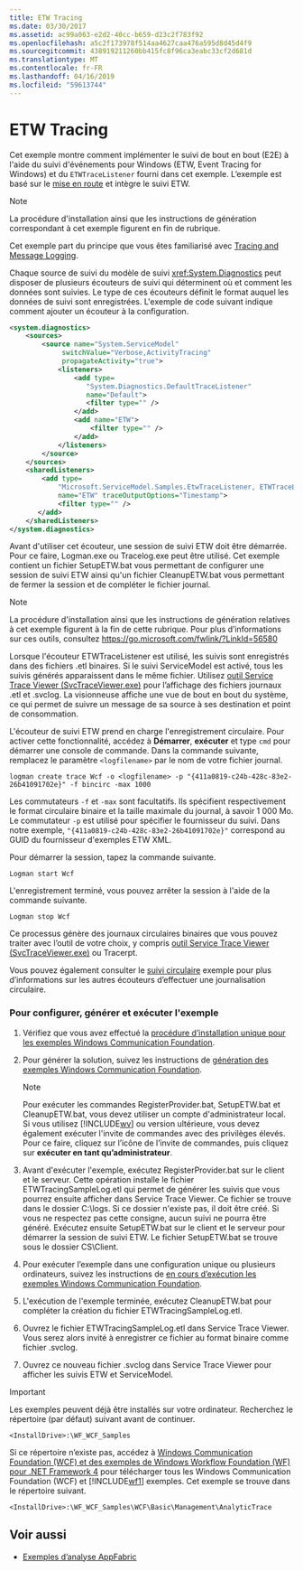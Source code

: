 ```yaml
---
title: ETW Tracing
ms.date: 03/30/2017
ms.assetid: ac99a063-e2d2-40cc-b659-d23c2f783f92
ms.openlocfilehash: a5c2f173978f514aa4627caa476a595d8d45d4f9
ms.sourcegitcommit: 438919211260bb415fc8f96ca3eabc33cf2d681d
ms.translationtype: MT
ms.contentlocale: fr-FR
ms.lasthandoff: 04/16/2019
ms.locfileid: "59613744"
---
```

# <a name="etw-tracing"></a>ETW Tracing
Cet exemple montre comment implémenter le suivi de bout en bout (E2E) à l'aide du suivi d'événements pour Windows (ETW, Event Tracing for Windows) et du `ETWTraceListener` fourni dans cet exemple. L’exemple est basé sur le [mise en route](../../../../docs/framework/wcf/samples/getting-started-sample.md) et intègre le suivi ETW.  
  
> [!NOTE]
>  La procédure d'installation ainsi que les instructions de génération correspondant à cet exemple figurent en fin de rubrique.  
  
 Cet exemple part du principe que vous êtes familiarisé avec [Tracing and Message Logging](../../../../docs/framework/wcf/samples/tracing-and-message-logging.md).  
  
 Chaque source de suivi du modèle de suivi <xref:System.Diagnostics> peut disposer de plusieurs écouteurs de suivi qui déterminent où et comment les données sont suivies. Le type de ces écouteurs définit le format auquel les données de suivi sont enregistrées. L'exemple de code suivant indique comment ajouter un écouteur à la configuration.  
  
```xml  
<system.diagnostics>  
    <sources>  
        <source name="System.ServiceModel"   
             switchValue="Verbose,ActivityTracing"  
             propagateActivity="true">  
            <listeners>  
                <add type=  
                   "System.Diagnostics.DefaultTraceListener"  
                   name="Default">  
                   <filter type="" />  
                </add>  
                <add name="ETW">  
                    <filter type="" />  
                </add>  
            </listeners>  
        </source>  
    </sources>  
    <sharedListeners>  
        <add type=  
            "Microsoft.ServiceModel.Samples.EtwTraceListener, ETWTraceListener"  
            name="ETW" traceOutputOptions="Timestamp">  
            <filter type="" />  
       </add>  
    </sharedListeners>  
</system.diagnostics>  
```  
  
 Avant d'utiliser cet écouteur, une session de suivi ETW doit être démarrée. Pour ce faire, Logman.exe ou Tracelog.exe peut être utilisé. Cet exemple contient un fichier SetupETW.bat vous permettant de configurer une session de suivi ETW ainsi qu'un fichier CleanupETW.bat vous permettant de fermer la session et de compléter le fichier journal.  
  
> [!NOTE]
>  La procédure d'installation ainsi que les instructions de génération relatives à cet exemple figurent à la fin de cette rubrique. Pour plus d’informations sur ces outils, consultez <https://go.microsoft.com/fwlink/?LinkId=56580>  
  
 Lorsque l'écouteur ETWTraceListener est utilisé, les suivis sont enregistrés dans des fichiers .etl binaires. Si le suivi ServiceModel est activé, tous les suivis générés apparaissent dans le même fichier. Utilisez [outil Service Trace Viewer (SvcTraceViewer.exe)](../../../../docs/framework/wcf/service-trace-viewer-tool-svctraceviewer-exe.md) pour l’affichage des fichiers journaux .etl et .svclog. La visionneuse affiche une vue de bout en bout du système, ce qui permet de suivre un message de sa source à ses destination et point de consommation.  
  
 L'écouteur de suivi ETW prend en charge l'enregistrement circulaire. Pour activer cette fonctionnalité, accédez à **Démarrer**, **exécuter** et type `cmd` pour démarrer une console de commande. Dans la commande suivante, remplacez le paramètre `<logfilename>` par le nom de votre fichier journal.  
  
```  
logman create trace Wcf -o <logfilename> -p "{411a0819-c24b-428c-83e2-26b41091702e}" -f bincirc -max 1000  
```  
  
 Les commutateurs `-f` et `-max` sont facultatifs. Ils spécifient respectivement le format circulaire binaire et la taille maximale du journal, à savoir 1 000 Mo. Le commutateur `-p` est utilisé pour spécifier le fournisseur du suivi. Dans notre exemple, `"{411a0819-c24b-428c-83e2-26b41091702e}"` correspond au GUID du fournisseur d'exemples ETW XML.  
  
 Pour démarrer la session, tapez la commande suivante.  
  
```  
Logman start Wcf  
```  
  
 L'enregistrement terminé, vous pouvez arrêter la session à l'aide de la commande suivante.  
  
```  
Logman stop Wcf  
```  
  
 Ce processus génère des journaux circulaires binaires que vous pouvez traiter avec l’outil de votre choix, y compris [outil Service Trace Viewer (SvcTraceViewer.exe)](../../../../docs/framework/wcf/service-trace-viewer-tool-svctraceviewer-exe.md) ou Tracerpt.  
  
 Vous pouvez également consulter le [suivi circulaire](../../../../docs/framework/wcf/samples/circular-tracing.md) exemple pour plus d’informations sur les autres écouteurs d’effectuer une journalisation circulaire.  
  
### <a name="to-set-up-build-and-run-the-sample"></a>Pour configurer, générer et exécuter l'exemple  
  
1. Vérifiez que vous avez effectué la [procédure d’installation unique pour les exemples Windows Communication Foundation](../../../../docs/framework/wcf/samples/one-time-setup-procedure-for-the-wcf-samples.md).  
  
2. Pour générer la solution, suivez les instructions de [génération des exemples Windows Communication Foundation](../../../../docs/framework/wcf/samples/building-the-samples.md).  
  
    > [!NOTE]
    >  Pour exécuter les commandes RegisterProvider.bat, SetupETW.bat et CleanupETW.bat, vous devez utiliser un compte d'administrateur local. Si vous utilisez [!INCLUDE[wv](../../../../includes/wv-md.md)] ou version ultérieure, vous devez également exécuter l'invite de commandes avec des privilèges élevés. Pour ce faire, cliquez sur l’icône de l’invite de commandes, puis cliquez sur **exécuter en tant qu’administrateur**.  
  
3. Avant d'exécuter l'exemple, exécutez RegisterProvider.bat sur le client et le serveur. Cette opération installe le fichier ETWTracingSampleLog.etl qui permet de générer les suivis que vous pourrez ensuite afficher dans Service Trace Viewer. Ce fichier se trouve dans le dossier C:\logs. Si ce dossier n'existe pas, il doit être créé. Si vous ne respectez pas cette consigne, aucun suivi ne pourra être généré. Exécutez ensuite SetupETW.bat sur le client et le serveur pour démarrer la session de suivi ETW. Le fichier SetupETW.bat se trouve sous le dossier CS\Client.  
  
4. Pour exécuter l’exemple dans une configuration unique ou plusieurs ordinateurs, suivez les instructions de [en cours d’exécution les exemples Windows Communication Foundation](../../../../docs/framework/wcf/samples/running-the-samples.md).  
  
5. L'exécution de l'exemple terminée, exécutez CleanupETW.bat pour compléter la création du fichier ETWTracingSampleLog.etl.  
  
6. Ouvrez le fichier ETWTracingSampleLog.etl dans Service Trace Viewer. Vous serez alors invité à enregistrer ce fichier au format binaire comme fichier .svclog.  
  
7. Ouvrez ce nouveau fichier .svclog dans Service Trace Viewer pour afficher les suivis ETW et ServiceModel.  
  
> [!IMPORTANT]
>  Les exemples peuvent déjà être installés sur votre ordinateur. Recherchez le répertoire (par défaut) suivant avant de continuer.  
>   
>  `<InstallDrive>:\WF_WCF_Samples`  
>   
>  Si ce répertoire n’existe pas, accédez à [Windows Communication Foundation (WCF) et des exemples de Windows Workflow Foundation (WF) pour .NET Framework 4](https://go.microsoft.com/fwlink/?LinkId=150780) pour télécharger tous les Windows Communication Foundation (WCF) et [!INCLUDE[wf1](../../../../includes/wf1-md.md)] exemples. Cet exemple se trouve dans le répertoire suivant.  
>   
>  `<InstallDrive>:\WF_WCF_Samples\WCF\Basic\Management\AnalyticTrace`  
  
## <a name="see-also"></a>Voir aussi

- [Exemples d’analyse AppFabric](https://go.microsoft.com/fwlink/?LinkId=193959)
